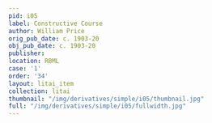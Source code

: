 ```yaml
---
pid: i05
label: Constructive Course
author: William Price
orig_pub_date: c. 1903-20
obj_pub_date: c. 1903-20
publisher:
location: RBML
case: '1'
order: '34'
layout: litai_item
collection: litai
thumbnail: "/img/derivatives/simple/i05/thumbnail.jpg"
full: "/img/derivatives/simple/i05/fullwidth.jpg"
---
```

